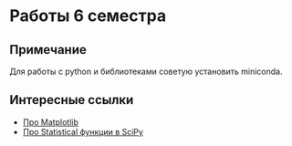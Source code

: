 # Работы 6 семестра

## Примечание

Для работы с python и библиотеками советую установить miniconda.

## Интересные ссылки

- [Про Matplotlib](https://python-course.eu/numerical-programming/histograms-with-matplotlib.php)
- [Про Statistical функции в SciPy](https://docs.scipy.org/doc/scipy/reference/stats.html)
